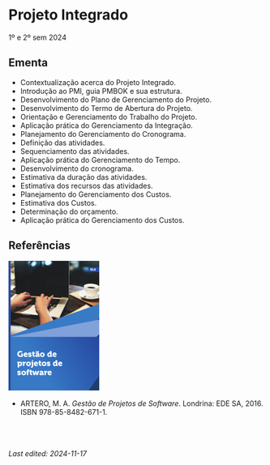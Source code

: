 # Projeto Integrado

1º e 2º sem 2024

## Ementa

- Contextualização acerca do Projeto Integrado. 
- Introdução ao PMI, guia PMBOK e sua estrutura. 
- Desenvolvimento do Plano de Gerenciamento do Projeto. 
- Desenvolvimento do Termo de Abertura do Projeto. 
- Orientação e Gerenciamento do Trabalho do Projeto. 
- Aplicação prática do Gerenciamento da Integração. 
- Planejamento do Gerenciamento do Cronograma. 
- Definição das atividades. 
- Sequenciamento das atividades. 
- Aplicação prática do Gerenciamento do Tempo. 
- Desenvolvimento do cronograma. 
- Estimativa da duração das atividades. 
- Estimativa dos recursos das atividades. 
- Planejamento do Gerenciamento dos Custos. 
- Estimativa dos Custos. 
- Determinação do orçamento. 
- Aplicação prática do Gerenciamento dos Custos.

## Referências

![](img/artero.png)

- ARTERO, M. A. *Gestão de Projetos de Software*. Londrina: EDE SA, 2016. ISBN 978-85-8482-671-1.


<br><br><br>*Last edited: 2024-11-17*
